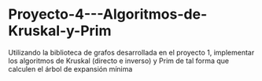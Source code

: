 # Proyecto-4---Algoritmos-de-Kruskal-y-Prim
Utilizando la biblioteca de grafos desarrollada en el proyecto 1, implementar los algoritmos de Kruskal (directo e inverso) y Prim de tal forma que calculen el árbol de expansión mínima
